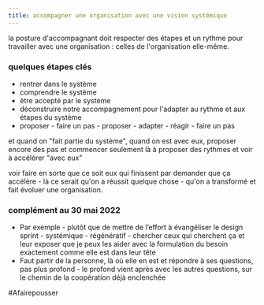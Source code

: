 ```yaml
---
title: accompagner une organisation avec une vision systémique
---
```


la posture d'accompagnant doit respecter des étapes et un rythme pour travailler avec une organisation : celles de l'organisation elle-même.

### quelques étapes clés

- rentrer dans le système
- comprendre le système
- être accepté par le système
- déconstruire notre accompagnement pour l'adapter au rythme et aux étapes du système
- proposer - faire un pas - proposer - adapter - réagir - faire un pas

et quand on "fait partie du système", quand on est avec eux, proposer encore des pas et commencer seulement là à proposer des rythmes et voir à accélérer "avec eux"

voir faire en sorte que ce soit eux qui finissent par demander que ça accélère - là ce serait qu'on a réussit quelque chose - qu'on a transformé et fait évoluer une organisation.


### complément au 30 mai 2022

- Par exemple - plutôt que de mettre de l’effort à évangéliser le design sprint - systémique - régénératif - chercher ceux qui cherchent ça et leur exposer que je peux les aider avec la formulation du besoin exactement comme elle est dans leur tête
- Faut partir de la personne, là où elle en est et répondre à ses questions, pas plus profond - le profond vient après avec les autres questions, sur le chemin de la coopération déjà enclenchée

#Afairepousser 